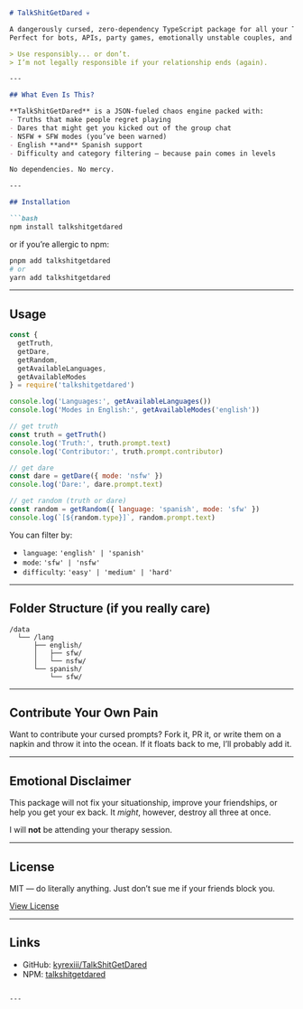 
````md
# TalkShitGetDared 💀

A dangerously cursed, zero-dependency TypeScript package for all your Truth or Dare needs.  
Perfect for bots, APIs, party games, emotionally unstable couples, and Discord servers with too much time on their hands.

> Use responsibly... or don’t.  
> I’m not legally responsible if your relationship ends (again).

---

## What Even Is This?

**TalkShitGetDared** is a JSON-fueled chaos engine packed with:
- Truths that make people regret playing  
- Dares that might get you kicked out of the group chat  
- NSFW + SFW modes (you’ve been warned)  
- English **and** Spanish support  
- Difficulty and category filtering — because pain comes in levels  

No dependencies. No mercy.

---

## Installation

```bash
npm install talkshitgetdared
````

or if you’re allergic to npm:

```bash
pnpm add talkshitgetdared
# or
yarn add talkshitgetdared
```

---

## Usage

```js
const {
  getTruth,
  getDare,
  getRandom,
  getAvailableLanguages,
  getAvailableModes
} = require('talkshitgetdared')

console.log('Languages:', getAvailableLanguages())
console.log('Modes in English:', getAvailableModes('english'))

// get truth
const truth = getTruth()
console.log('Truth:', truth.prompt.text)
console.log('Contributor:', truth.prompt.contributor)

// get dare
const dare = getDare({ mode: 'nsfw' })
console.log('Dare:', dare.prompt.text)

// get random (truth or dare)
const random = getRandom({ language: 'spanish', mode: 'sfw' })
console.log(`[${random.type}]`, random.prompt.text)
```

You can filter by:

* `language`: `'english' | 'spanish'`
* `mode`: `'sfw' | 'nsfw'`
* `difficulty`: `'easy' | 'medium' | 'hard'`

---

## Folder Structure (if you really care)

```
/data
  └── /lang
      ├── english/
      │   ├── sfw/
      │   └── nsfw/
      └── spanish/
          └── sfw/
```

---

## Contribute Your Own Pain

Want to contribute your cursed prompts?
Fork it, PR it, or write them on a napkin and throw it into the ocean.
If it floats back to me, I’ll probably add it.

---

## Emotional Disclaimer

This package will not fix your situationship, improve your friendships, or help you get your ex back.
It *might*, however, destroy all three at once.

I will **not** be attending your therapy session.

---

## License

MIT — do literally anything.
Just don’t sue me if your friends block you.

[View License](./LICENSE.txt)

---

## Links

* GitHub: [kyrexiii/TalkShitGetDared](https://github.com/kyrexiii/TalkShitGetDared)
* NPM: [talkshitgetdared](https://www.npmjs.com/package/talkshitgetdared)

````

---
